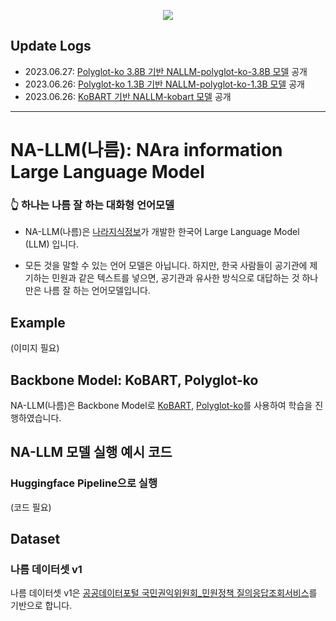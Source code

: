 <p align="center">
  <img src="https://github.com/Nara-Information/NA-LLM/assets/136791147/a9b9328e-4e1a-45c2-9d47-61540949d48d"/>
</p>

## Update Logs
- 2023.06.27: [Polyglot-ko 3.8B 기반 NALLM-polyglot-ko-3.8B 모델](https://huggingface.co/nojiyoon/nallm-polyglot-ko-3.8b-base) 공개
- 2023.06.26: [Polyglot-ko 1.3B 기반 NALLM-polyglot-ko-1.3B 모델](https://huggingface.co/nojiyoon/nallm-polyglot-ko-1.3b-base) 공개
- 2023.06.26: [KoBART 기반 NALLM-kobart 모델]() 공개
- - -

# NA-LLM(나름): NAra information Large Language Model
### 👆 하나는 나름 잘 하는 대화형 언어모델

- NA-LLM(나름)은 [나라지식정보](http://narainformation.com/)가 개발한 한국어 Large Language Model (LLM) 입니다.

- 모든 것을 말할 수 있는 언어 모델은 아닙니다. 하지만, 한국 사람들이 공기관에 제기하는 민원과 같은 텍스트를 넣으면, 공기관과 유사한 방식으로 대답하는 것 하나만은 나름 잘 하는 언어모델입니다.

  
## Example
  (이미지 필요)


## Backbone Model: KoBART, Polyglot-ko
NA-LLM(나름)은 Backbone Model로 [KoBART](https://github.com/SKT-AI/KoBART), [Polyglot-ko](https://github.com/EleutherAI/polyglot)를 사용하여 학습을 진행하였습니다.
  
  
## NA-LLM 모델 실행 예시 코드
### Huggingface Pipeline으로 실행
  (코드 필요)  
  
  
## Dataset
### 나름 데이터셋 v1
나름 데이터셋 v1은 [공공데이터포털 국민권익위원회_민원정책 질의응답조회서비스](https://www.data.go.kr/data/15074671/openapi.do)를 기반으로 합니다.
